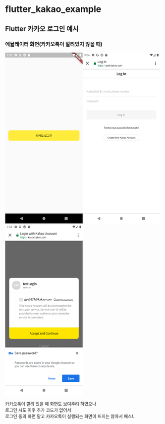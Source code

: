 # flutter_kakao_example

## Flutter 카카오 로그인 예시

### 에뮬레이터 화면(카카오톡이 깔려있지 않을 때)

<img src="https://github.com/Ohgyuchan/cs-study/blob/master/assets/images/flutter_kakao/Screenshot_1634213034.png" width="250" height="550"><img src="https://github.com/Ohgyuchan/cs-study/blob/master/assets/images/flutter_kakao/Screenshot_1634213040.png" width="250" height="550"><img src="https://github.com/Ohgyuchan/cs-study/blob/master/assets/images/flutter_kakao/Screenshot_1634213057.png" width="250" height="550">


카카오톡이 깔려 있을 때 화면도 보여주려 하였으나  
로그인 시도 이후 추가 코드가 없어서  
로그인 동의 화면 말고 카카오톡이 실행되는 화면이 뜨지는 않아서 패스!.